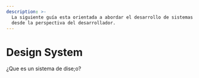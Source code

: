 ```yaml
---
description: >-
  La siguiente guía esta orientada a abordar el desarrollo de sistemas de diseño
  desde la perspectiva del desarrollador.
---
```


# Design System

¿Que es un sistema de dise;o?
